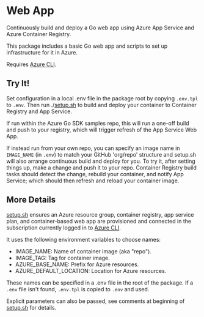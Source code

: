 # Web App

Continuously build and deploy a Go web app using Azure App Service and Azure
Container Registry.

This package includes a basic Go web app and scripts to set up infrastructure
for it in Azure.

Requires [Azure CLI][].

## Try It!

Set configuration in a local .env file in the package root by copying
`.env.tpl` to `.env`. Then run ./[setup.sh][] to build and deploy your container
to Container Registry and App Service.

If run within the Azure Go SDK samples repo, this will run a one-off build and
push to your registry, which will trigger refresh of the App Service Web App.

If instead run from your own repo, you can specify an image name in
`IMAGE_NAME` (in `.env`) to match your GitHub 'org/repo' structure and setup.sh
will also arrange continuous build and deploy for you.  To try it, after
setting things up, make a change and push it to your repo.  Container Registry
build tasks should detect the change, rebuild your container, and notify App
Service; which should then refresh and reload your container image.

## More Details

[setup.sh][] ensures an Azure resource group, container registry, app service
plan, and container-based web app are provisioned and connected in the
subscription currently logged in to [Azure CLI][].

It uses the following environment variables to choose names:

* IMAGE\_NAME: Name of container image (aka "repo").
* IMAGE\_TAG: Tag for container image.
* AZURE\_BASE\_NAME: Prefix for Azure resources.
* AZURE\_DEFAULT\_LOCATION: Location for Azure resources. 

These names can be specified in a .env file in the root of the package. If a
`.env` file isn't found, `.env.tpl` is copied to `.env` and used.

Explicit parameters can also be passed, see comments at beginning of
[setup.sh][] for details.

[Azure CLI]: https://github.com/Azure/azure-cli
[setup.sh]: ./setup.sh
